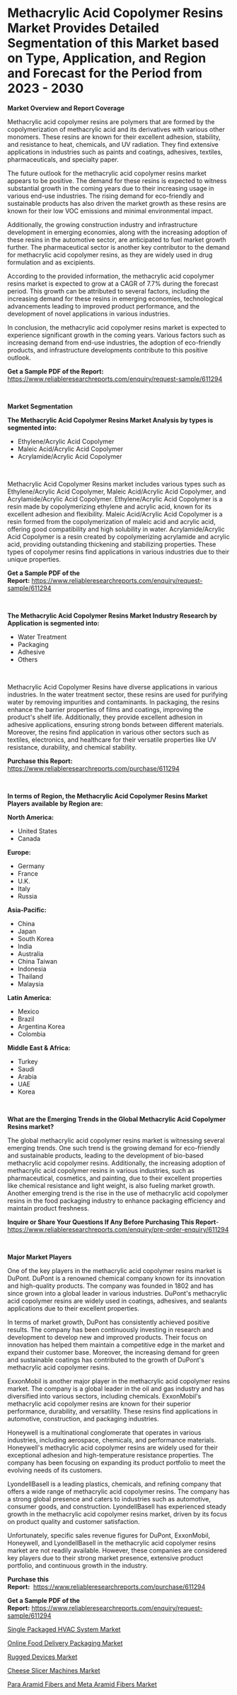 <p><h1>Methacrylic Acid Copolymer Resins Market Provides Detailed Segmentation of this Market based on Type, Application, and Region and Forecast for the Period from 2023 - 2030</h1></p><p><strong>Market Overview and Report Coverage</strong></p>
<p><p>Methacrylic acid copolymer resins are polymers that are formed by the copolymerization of methacrylic acid and its derivatives with various other monomers. These resins are known for their excellent adhesion, stability, and resistance to heat, chemicals, and UV radiation. They find extensive applications in industries such as paints and coatings, adhesives, textiles, pharmaceuticals, and specialty paper.</p><p>The future outlook for the methacrylic acid copolymer resins market appears to be positive. The demand for these resins is expected to witness substantial growth in the coming years due to their increasing usage in various end-use industries. The rising demand for eco-friendly and sustainable products has also driven the market growth as these resins are known for their low VOC emissions and minimal environmental impact.</p><p>Additionally, the growing construction industry and infrastructure development in emerging economies, along with the increasing adoption of these resins in the automotive sector, are anticipated to fuel market growth further. The pharmaceutical sector is another key contributor to the demand for methacrylic acid copolymer resins, as they are widely used in drug formulation and as excipients.</p><p>According to the provided information, the methacrylic acid copolymer resins market is expected to grow at a CAGR of 7.7% during the forecast period. This growth can be attributed to several factors, including the increasing demand for these resins in emerging economies, technological advancements leading to improved product performance, and the development of novel applications in various industries.</p><p>In conclusion, the methacrylic acid copolymer resins market is expected to experience significant growth in the coming years. Various factors such as increasing demand from end-use industries, the adoption of eco-friendly products, and infrastructure developments contribute to this positive outlook.</p></p>
<p><strong>Get a Sample PDF of the Report:</strong> <a href="https://www.reliableresearchreports.com/enquiry/request-sample/611294">https://www.reliableresearchreports.com/enquiry/request-sample/611294</a></p>
<p>&nbsp;</p>
<p><strong>Market Segmentation</strong></p>
<p><strong>The Methacrylic Acid Copolymer Resins Market Analysis by types is segmented into:</strong></p>
<p><ul><li>Ethylene/Acrylic Acid Copolymer</li><li>Maleic Acid/Acrylic Acid Copolymer</li><li>Acrylamide/Acrylic Acid Copolymer</li></ul></p>
<p>&nbsp;</p>
<p><p>Methacrylic Acid Copolymer Resins market includes various types such as Ethylene/Acrylic Acid Copolymer, Maleic Acid/Acrylic Acid Copolymer, and Acrylamide/Acrylic Acid Copolymer. Ethylene/Acrylic Acid Copolymer is a resin made by copolymerizing ethylene and acrylic acid, known for its excellent adhesion and flexibility. Maleic Acid/Acrylic Acid Copolymer is a resin formed from the copolymerization of maleic acid and acrylic acid, offering good compatibility and high solubility in water. Acrylamide/Acrylic Acid Copolymer is a resin created by copolymerizing acrylamide and acrylic acid, providing outstanding thickening and stabilizing properties. These types of copolymer resins find applications in various industries due to their unique properties.</p></p>
<p><strong>Get a Sample PDF of the Report:</strong>&nbsp;<a href="https://www.reliableresearchreports.com/enquiry/request-sample/611294">https://www.reliableresearchreports.com/enquiry/request-sample/611294</a></p>
<p>&nbsp;</p>
<p><strong>The Methacrylic Acid Copolymer Resins Market Industry Research by Application is segmented into:</strong></p>
<p><ul><li>Water Treatment</li><li>Packaging</li><li>Adhesive</li><li>Others</li></ul></p>
<p>&nbsp;</p>
<p><p>Methacrylic Acid Copolymer Resins have diverse applications in various industries. In the water treatment sector, these resins are used for purifying water by removing impurities and contaminants. In packaging, the resins enhance the barrier properties of films and coatings, improving the product's shelf life. Additionally, they provide excellent adhesion in adhesive applications, ensuring strong bonds between different materials. Moreover, the resins find application in various other sectors such as textiles, electronics, and healthcare for their versatile properties like UV resistance, durability, and chemical stability.</p></p>
<p><strong>Purchase this Report:</strong>&nbsp; <a href="https://www.reliableresearchreports.com/purchase/611294">https://www.reliableresearchreports.com/purchase/611294</a></p>
<p>&nbsp;</p>
<p><strong>In terms of Region, the Methacrylic Acid Copolymer Resins Market Players available by Region are:</strong></p>
<p>
    <p> <strong> North America: </strong>
        <ul>
            <li>United States</li>
            <li>Canada</li>
        </ul>
        </p> 
    <p> <strong> Europe: </strong>
        <ul>
            <li>Germany</li>
            <li>France</li>
            <li>U.K.</li>
            <li>Italy</li>
            <li>Russia</li>
        </ul>
        </p> 
    <p> <strong> Asia-Pacific: </strong>
        <ul>
            <li>China</li>
            <li>Japan</li>
            <li>South Korea</li>
            <li>India</li>
            <li>Australia</li>
            <li>China Taiwan</li>
            <li>Indonesia</li>
            <li>Thailand</li>
            <li>Malaysia</li>
        </ul>
        </p> 
    <p> <strong> Latin America: </strong>
        <ul>
            <li>Mexico</li>
            <li>Brazil</li>
            <li>Argentina Korea</li>
            <li>Colombia</li>
        </ul>
        </p> 
    <p> <strong> Middle East & Africa: </strong>
        <ul>
            <li>Turkey</li>
            <li>Saudi</li>
            <li>Arabia</li>
            <li>UAE</li>
            <li>Korea</li>
        </ul>
    </p>
    </p>
<p>&nbsp;</p>
<p><strong>What are the Emerging Trends in the Global Methacrylic Acid Copolymer Resins market?</strong></p>
<p><p>The global methacrylic acid copolymer resins market is witnessing several emerging trends. One such trend is the growing demand for eco-friendly and sustainable products, leading to the development of bio-based methacrylic acid copolymer resins. Additionally, the increasing adoption of methacrylic acid copolymer resins in various industries, such as pharmaceutical, cosmetics, and painting, due to their excellent properties like chemical resistance and light weight, is also fueling market growth. Another emerging trend is the rise in the use of methacrylic acid copolymer resins in the food packaging industry to enhance packaging efficiency and maintain product freshness.</p></p>
<p><strong>Inquire or Share Your Questions If Any Before Purchasing This Report</strong>- <a href="https://www.reliableresearchreports.com/enquiry/pre-order-enquiry/611294">https://www.reliableresearchreports.com/enquiry/pre-order-enquiry/611294</a></p>
<p>&nbsp;</p>
<p><strong>Major Market Players</strong></p>
<p><p>One of the key players in the methacrylic acid copolymer resins market is DuPont. DuPont is a renowned chemical company known for its innovation and high-quality products. The company was founded in 1802 and has since grown into a global leader in various industries. DuPont's methacrylic acid copolymer resins are widely used in coatings, adhesives, and sealants applications due to their excellent properties.</p><p>In terms of market growth, DuPont has consistently achieved positive results. The company has been continuously investing in research and development to develop new and improved products. Their focus on innovation has helped them maintain a competitive edge in the market and expand their customer base. Moreover, the increasing demand for green and sustainable coatings has contributed to the growth of DuPont's methacrylic acid copolymer resins.</p><p>ExxonMobil is another major player in the methacrylic acid copolymer resins market. The company is a global leader in the oil and gas industry and has diversified into various sectors, including chemicals. ExxonMobil's methacrylic acid copolymer resins are known for their superior performance, durability, and versatility. These resins find applications in automotive, construction, and packaging industries.</p><p>Honeywell is a multinational conglomerate that operates in various industries, including aerospace, chemicals, and performance materials. Honeywell's methacrylic acid copolymer resins are widely used for their exceptional adhesion and high-temperature resistance properties. The company has been focusing on expanding its product portfolio to meet the evolving needs of its customers.</p><p>LyondellBasell is a leading plastics, chemicals, and refining company that offers a wide range of methacrylic acid copolymer resins. The company has a strong global presence and caters to industries such as automotive, consumer goods, and construction. LyondellBasell has experienced steady growth in the methacrylic acid copolymer resins market, driven by its focus on product quality and customer satisfaction.</p><p>Unfortunately, specific sales revenue figures for DuPont, ExxonMobil, Honeywell, and LyondellBasell in the methacrylic acid copolymer resins market are not readily available. However, these companies are considered key players due to their strong market presence, extensive product portfolio, and continuous growth in the industry.</p></p>
<p><strong>Purchase this Report:</strong>&nbsp;&nbsp;<a href="https://www.reliableresearchreports.com/purchase/611294">https://www.reliableresearchreports.com/purchase/611294</a></p>
<p></p>
<p><strong>Get a Sample PDF of the Report:</strong>&nbsp;<a href="https://www.reliableresearchreports.com/enquiry/request-sample/611294">https://www.reliableresearchreports.com/enquiry/request-sample/611294</a></p>
<p><p><a href="https://www.linkedin.com/pulse/single-packaged-hvac-system-market-research-report-unlocks-nwdxc/">Single Packaged HVAC System Market</a></p><p><a href="https://medium.com/@timothychapman46/online-food-delivery-packaging-market-size-growth-forecast-2023-2030-563bea3b228b">Online Food Delivery Packaging Market</a></p><p><a href="https://medium.com/@karinaokon2662/rugged-devices-market-size-growth-forecast-2023-2030-c13515d52fd2">Rugged Devices Market</a></p><p><a href="https://www.linkedin.com/pulse/decoding-cheese-slicer-machines-market-deep-dive-latest-9a2lc/">Cheese Slicer Machines Market</a></p><p><a href="https://github.com/JameTravis/Market-Research-Report-List-2/blob/main/para-aramid-fibers-and-meta-aramid-fibers-market.md">Para Aramid Fibers and Meta Aramid Fibers Market</a></p></p>